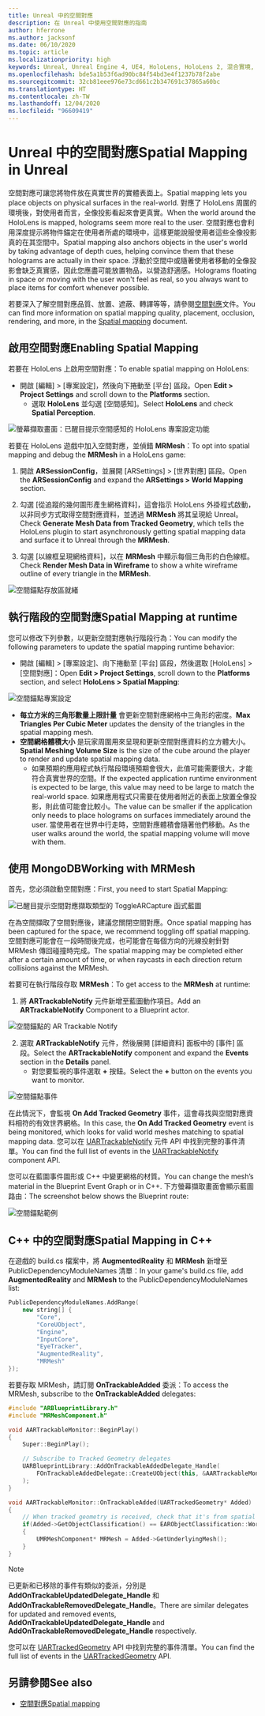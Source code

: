 ```yaml
---
title: Unreal 中的空間對應
description: 在 Unreal 中使用空間對應的指南
author: hferrone
ms.author: jacksonf
ms.date: 06/10/2020
ms.topic: article
ms.localizationpriority: high
keywords: Unreal, Unreal Engine 4, UE4, HoloLens, HoloLens 2, 混合實境, 開發, 功能, 文件, 指南, 全像投影, 空間對應, 混合實境頭戴式裝置, windows 混合實境頭戴式裝置, 虛擬實境頭戴式裝置
ms.openlocfilehash: bde5a1b53f6ad90bc84f54bd3e4f1237b78f2abe
ms.sourcegitcommit: 32cb81eee976e73cd661c2b347691c37865a60bc
ms.translationtype: HT
ms.contentlocale: zh-TW
ms.lasthandoff: 12/04/2020
ms.locfileid: "96609419"
---
```

# <a name="spatial-mapping-in-unreal"></a><span data-ttu-id="92176-104">Unreal 中的空間對應</span><span class="sxs-lookup"><span data-stu-id="92176-104">Spatial Mapping in Unreal</span></span>

<span data-ttu-id="92176-105">空間對應可讓您將物件放在真實世界的實體表面上。</span><span class="sxs-lookup"><span data-stu-id="92176-105">Spatial mapping lets you place objects on physical surfaces in the real-world.</span></span> <span data-ttu-id="92176-106">對應了 HoloLens 周圍的環境後，對使用者而言，全像投影看起來會更真實。</span><span class="sxs-lookup"><span data-stu-id="92176-106">When the world around the HoloLens is mapped, holograms seem more real to the user.</span></span> <span data-ttu-id="92176-107">空間對應也會利用深度提示將物件錨定在使用者所處的環境中，這樣更能說服使用者這些全像投影真的在其空間中。</span><span class="sxs-lookup"><span data-stu-id="92176-107">Spatial mapping also anchors objects in the user's world by taking advantage of depth cues, helping convince them that these holograms are actually in their space.</span></span> <span data-ttu-id="92176-108">浮動於空間中或隨著使用者移動的全像投影會缺乏真實感，因此您應盡可能放置物品，以營造舒適感。</span><span class="sxs-lookup"><span data-stu-id="92176-108">Holograms floating in space or moving with the user won't feel as real, so you always want to place items for comfort whenever possible.</span></span>

<span data-ttu-id="92176-109">若要深入了解空間對應品質、放置、遮蔽、轉譯等等，請參閱[空間對應](../../design/spatial-mapping.md)文件。</span><span class="sxs-lookup"><span data-stu-id="92176-109">You can find more information on spatial mapping quality, placement, occlusion, rendering, and more, in the [Spatial mapping](../../design/spatial-mapping.md) document.</span></span>

## <a name="enabling-spatial-mapping"></a><span data-ttu-id="92176-110">啟用空間對應</span><span class="sxs-lookup"><span data-stu-id="92176-110">Enabling Spatial Mapping</span></span>

<span data-ttu-id="92176-111">若要在 HoloLens 上啟用空間對應：</span><span class="sxs-lookup"><span data-stu-id="92176-111">To enable spatial mapping on HoloLens:</span></span>
- <span data-ttu-id="92176-112">開啟 [編輯] > [專案設定]，然後向下捲動至 [平台] 區段。</span><span class="sxs-lookup"><span data-stu-id="92176-112">Open **Edit > Project Settings** and scroll down to the **Platforms** section.</span></span>    
    + <span data-ttu-id="92176-113">選取 **HoloLens** 並勾選 [空間感知]。</span><span class="sxs-lookup"><span data-stu-id="92176-113">Select **HoloLens** and check **Spatial Perception**.</span></span>

![螢幕擷取畫面：已醒目提示空間感知的 HoloLens 專案設定功能](images/unreal-spatial-mapping-img-01.png)

<span data-ttu-id="92176-115">若要在 HoloLens 遊戲中加入空間對應，並偵錯 **MRMesh**：</span><span class="sxs-lookup"><span data-stu-id="92176-115">To opt into spatial mapping and debug the **MRMesh** in a HoloLens game:</span></span>
1. <span data-ttu-id="92176-116">開啟 **ARSessionConfig**，並展開 [ARSettings] > [世界對應] 區段。</span><span class="sxs-lookup"><span data-stu-id="92176-116">Open the **ARSessionConfig** and expand the **ARSettings > World Mapping** section.</span></span> 

2. <span data-ttu-id="92176-117">勾選 [從追蹤的幾何圖形產生網格資料]，這會指示 HoloLens 外掛程式啟動，以非同步方式取得空間對應資料，並透過 **MRMesh** 將其呈現給 Unreal。</span><span class="sxs-lookup"><span data-stu-id="92176-117">Check **Generate Mesh Data from Tracked Geometry**, which tells the HoloLens plugin to start asynchronously getting spatial mapping data and surface it to Unreal through the **MRMesh**.</span></span> 
3. <span data-ttu-id="92176-118">勾選 [以線框呈現網格資料]，以在 **MRMesh** 中顯示每個三角形的白色線框。</span><span class="sxs-lookup"><span data-stu-id="92176-118">Check **Render Mesh Data in Wireframe** to show a white wireframe outline of every triangle in the **MRMesh**.</span></span> 

![空間錨點存放區就緒](images/unreal-spatialmapping-arsettings.PNG)


## <a name="spatial-mapping-at-runtime"></a><span data-ttu-id="92176-120">執行階段的空間對應</span><span class="sxs-lookup"><span data-stu-id="92176-120">Spatial Mapping at runtime</span></span>
<span data-ttu-id="92176-121">您可以修改下列參數，以更新空間對應執行階段行為：</span><span class="sxs-lookup"><span data-stu-id="92176-121">You can modify the following parameters to update the spatial mapping runtime behavior:</span></span>

- <span data-ttu-id="92176-122">開啟 [編輯] > [專案設定]、向下捲動至 [平台] 區段，然後選取 [HoloLens] > [空間對應]：</span><span class="sxs-lookup"><span data-stu-id="92176-122">Open **Edit > Project Settings**, scroll down to the **Platforms** section, and select **HoloLens > Spatial Mapping**:</span></span> 

![空間錨點專案設定](images/unreal-spatialmapping-projectsettings.PNG)

- <span data-ttu-id="92176-124">**每立方米的三角形數量上限計量** 會更新空間對應網格中三角形的密度。</span><span class="sxs-lookup"><span data-stu-id="92176-124">**Max Triangles Per Cubic Meter** updates the density of the triangles in the spatial mapping mesh.</span></span>  
- <span data-ttu-id="92176-125">**空間網格體積大小** 是玩家周圍用來呈現和更新空間對應資料的立方體大小。</span><span class="sxs-lookup"><span data-stu-id="92176-125">**Spatial Meshing Volume Size** is the size of the cube around the player to render and update spatial mapping data.</span></span>  
    + <span data-ttu-id="92176-126">如果預期的應用程式執行階段環境預期會很大，此值可能需要很大，才能符合真實世界的空間。</span><span class="sxs-lookup"><span data-stu-id="92176-126">If the expected application runtime environment is expected to be large, this value may need to be large to match the real-world space.</span></span> <span data-ttu-id="92176-127">如果應用程式只需要在使用者附近的表面上放置全像投影，則此值可能會比較小。</span><span class="sxs-lookup"><span data-stu-id="92176-127">The value can be smaller if the application only needs to place holograms on surfaces immediately around the user.</span></span> <span data-ttu-id="92176-128">當使用者在世界中行走時，空間對應體積會隨著他們移動。</span><span class="sxs-lookup"><span data-stu-id="92176-128">As the user walks around the world, the spatial mapping volume will move with them.</span></span> 

## <a name="working-with-mrmesh"></a><span data-ttu-id="92176-129">使用 MongoDB</span><span class="sxs-lookup"><span data-stu-id="92176-129">Working with MRMesh</span></span>

<span data-ttu-id="92176-130">首先，您必須啟動空間對應：</span><span class="sxs-lookup"><span data-stu-id="92176-130">First, you need to start Spatial Mapping:</span></span>

![已醒目提示空間對應擷取類型的 ToggleARCapture 函式藍圖](images/unreal-spatial-mapping-img-02.png)

<span data-ttu-id="92176-132">在為空間擷取了空間對應後，建議您關閉空間對應。</span><span class="sxs-lookup"><span data-stu-id="92176-132">Once spatial mapping has been captured for the space, we recommend toggling off spatial mapping.</span></span>  <span data-ttu-id="92176-133">空間對應可能會在一段時間後完成，也可能會在每個方向的光線投射針對 MRMesh 傳回碰撞時完成。</span><span class="sxs-lookup"><span data-stu-id="92176-133">The spatial mapping may be completed either after a certain amount of time, or when raycasts in each direction return collisions against the MRMesh.</span></span>

<span data-ttu-id="92176-134">若要可在執行階段存取 **MRMesh**：</span><span class="sxs-lookup"><span data-stu-id="92176-134">To get access to the **MRMesh** at runtime:</span></span>
1. <span data-ttu-id="92176-135">將 **ARTrackableNotify** 元件新增至藍圖動作項目。</span><span class="sxs-lookup"><span data-stu-id="92176-135">Add an **ARTrackableNotify** Component to a Blueprint actor.</span></span> 

![空間錨點的 AR Trackable Notify](images/unreal-spatialmapping-artrackablenotify.PNG)

2. <span data-ttu-id="92176-137">選取 **ARTrackableNotify** 元件，然後展開 [詳細資料] 面板中的 [事件] 區段。</span><span class="sxs-lookup"><span data-stu-id="92176-137">Select the **ARTrackableNotify** component and expand the **Events** section in the **Details** panel.</span></span> 
    - <span data-ttu-id="92176-138">對您要監視的事件選取 **+** 按鈕。</span><span class="sxs-lookup"><span data-stu-id="92176-138">Select the **+** button on the events you want to monitor.</span></span> 

![空間錨點事件](images/unreal-spatialmapping-events.PNG)

<span data-ttu-id="92176-140">在此情況下，會監視 **On Add Tracked Geometry** 事件，這會尋找與空間對應資料相符的有效世界網格。</span><span class="sxs-lookup"><span data-stu-id="92176-140">In this case, the **On Add Tracked Geometry** event is being monitored, which looks for valid world meshes matching to spatial mapping data.</span></span> <span data-ttu-id="92176-141">您可以在 [UARTrackableNotify](https://docs.unrealengine.com/API/Runtime/AugmentedReality/UARTrackableNotifyComponent/index.html) 元件 API 中找到完整的事件清單。</span><span class="sxs-lookup"><span data-stu-id="92176-141">You can find the full list of events in the [UARTrackableNotify](https://docs.unrealengine.com/API/Runtime/AugmentedReality/UARTrackableNotifyComponent/index.html) component API.</span></span> 

<span data-ttu-id="92176-142">您可以在藍圖事件圖形或 C++ 中變更網格的材質。</span><span class="sxs-lookup"><span data-stu-id="92176-142">You can change the mesh’s material in the Blueprint Event Graph or in C++.</span></span> <span data-ttu-id="92176-143">下方螢幕擷取畫面會顯示藍圖路由：</span><span class="sxs-lookup"><span data-stu-id="92176-143">The screenshot below shows the Blueprint route:</span></span> 

![空間錨點範例](images/unreal-spatialmapping-example.PNG)

## <a name="spatial-mapping-in-c"></a><span data-ttu-id="92176-145">C++ 中的空間對應</span><span class="sxs-lookup"><span data-stu-id="92176-145">Spatial Mapping in C++</span></span>

<span data-ttu-id="92176-146">在遊戲的 build.cs 檔案中，將 **AugmentedReality** 和 **MRMesh** 新增至 PublicDependencyModuleNames 清單：</span><span class="sxs-lookup"><span data-stu-id="92176-146">In your game's build.cs file, add **AugmentedReality** and **MRMesh** to the PublicDependencyModuleNames list:</span></span>

```cpp
PublicDependencyModuleNames.AddRange(
    new string[] {
        "Core",
        "CoreUObject",
        "Engine",
        "InputCore",    
        "EyeTracker",
        "AugmentedReality",
        "MRMesh"
});
```

<span data-ttu-id="92176-147">若要存取 MRMesh，請訂閱 **OnTrackableAdded** 委派：</span><span class="sxs-lookup"><span data-stu-id="92176-147">To access the MRMesh, subscribe to the **OnTrackableAdded** delegates:</span></span>

```cpp
#include "ARBlueprintLibrary.h"
#include "MRMeshComponent.h"

void AARTrackableMonitor::BeginPlay()
{
    Super::BeginPlay();

    // Subscribe to Tracked Geometry delegates
    UARBlueprintLibrary::AddOnTrackableAddedDelegate_Handle(
        FOnTrackableAddedDelegate::CreateUObject(this, &AARTrackableMonitor::OnTrackableAdded)
    );
}

void AARTrackableMonitor::OnTrackableAdded(UARTrackedGeometry* Added)
{
    // When tracked geometry is received, check that it's from spatial mapping
    if(Added->GetObjectClassification() == EARObjectClassification::World)
    {
        UMRMeshComponent* MRMesh = Added->GetUnderlyingMesh();
    }
}
```

> [!NOTE]
> <span data-ttu-id="92176-148">已更新和已移除的事件有類似的委派，分別是 **AddOnTrackableUpdatedDelegate_Handle** 和 **AddOnTrackableRemovedDelegate_Handle**。</span><span class="sxs-lookup"><span data-stu-id="92176-148">There are similar delegates for updated and removed events, **AddOnTrackableUpdatedDelegate_Handle** and **AddOnTrackableRemovedDelegate_Handle** respectively.</span></span>
>
> <span data-ttu-id="92176-149">您可以在 [UARTrackedGeometry](https://docs.unrealengine.com/API/Runtime/AugmentedReality/UARTrackedGeometry/index.html) API 中找到完整的事件清單。</span><span class="sxs-lookup"><span data-stu-id="92176-149">You can find the full list of events in the [UARTrackedGeometry](https://docs.unrealengine.com/API/Runtime/AugmentedReality/UARTrackedGeometry/index.html) API.</span></span>

## <a name="see-also"></a><span data-ttu-id="92176-150">另請參閱</span><span class="sxs-lookup"><span data-stu-id="92176-150">See also</span></span>
* [<span data-ttu-id="92176-151">空間對應</span><span class="sxs-lookup"><span data-stu-id="92176-151">Spatial mapping</span></span>](../../design/spatial-mapping.md)
